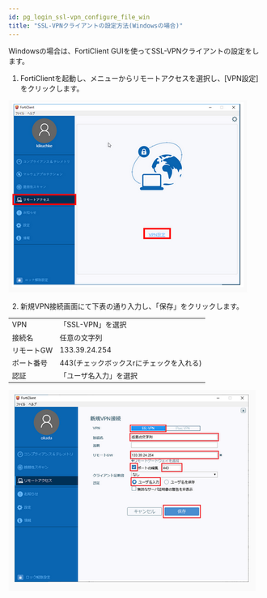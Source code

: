 ```yaml
---
id: pg_login_ssl-vpn_configure_file_win
title: "SSL-VPNクライアントの設定方法(Windowsの場合)"
---
```



Windowsの場合は、FortiClient GUIを使ってSSL-VPNクライアントの設定をします。


1. FortiClientを起動し、メニューからリモートアクセスを選択し、[VPN設定]をクリックします。

![figure](VPNwin_11.png)

2. 新規VPN接続画面にて下表の通り入力し、「保存」をクリックします。

<table>
<tr>
	<td>VPN</td><td>「SSL-VPN」を選択</td>
</tr>
<tr>
	<td>接続名</td><td>任意の文字列</td>
</tr>
<tr>
	<td>リモートGW</td><td>133.39.24.254</td>
</tr>
<tr>
	<td>ポート番号</td><td>443(チェックボックスrにチェックを入れる)</td>
</tr>
<tr>
	<td>認証</td><td>「ユーザ名入力」を選択</td>
</tr>
</table>

![figure](sslvpn-win-443.png)
